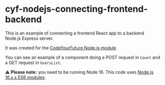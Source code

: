 # cyf-nodejs-connecting-frontend-backend

This is an example of connecting a frontend React app to a backend Node.js Express server.   

It was created for the [CodeYourFuture Node.js module](https://syllabus.codeyourfuture.io/node/index)

You can see an example of a component doing a POST request in `Count` and a GET request in `UsersList`.

⚠️ **Please note:** you need to be running Node 16. This code uses [Node.js 16.x.x ES6 modules](https://nodejs.org/api/esm.html#esm_modules_ecmascript_modules).
